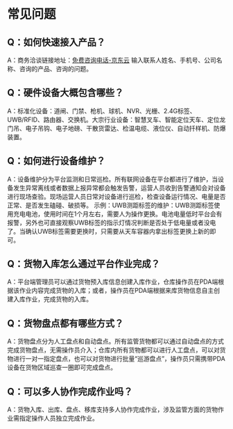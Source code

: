 # 常见问题
## Q：如何快速接入产品？
A：商务洽谈链接地址：[免费咨询电话-京东云](https://www.jdcloud.com/cn/forms/consultation) 输入联系人姓名、手机号、公司名称、咨询的产品、咨询的问题。
## Q：硬件设备大概包含哪些？
A：标准化设备：道闸、门禁、枪机、球机、NVR、光栅、2.4G标签、UWB/RFID、路由器、交换机。大宗行业设备：智慧叉车、智能定位天车、定位龙门吊、电子吊钩、电子地磅、干散货雷达、检温电缆、液位仪、自动扦样机、防爆装置。
## Q：如何进行设备维护？
A：设备维护分为平台监测和日常巡检。所有联网设备在平台都进行了维护，当设备发生异常离线或者数据上报异常都会触发告警，运营人员收到告警通知会对设备进行现场查验。现场运营人员日常对设备进行巡检，检查设备运行情况、电量是否正常、是否发生磕碰、破损等。
示例：UWB测距标签的维护：UWB测距标签使用充电电池，使用时间在1个月左右，需要人为操作更换。电池电量低时平台会有报警，另外也可直接观察UWB标签的指示灯情况判断是否处于低电量或者没电了。当确认UWB标签需要更换时，只需要从天车容器内拿出标签更换上新的即可。
## Q：货物入库怎么通过平台作业完成？
A：平台端管理员可以通过货物预入库信息创建入库作业，仓库操作员在PDA端根据该作业内容完成货物的入库；或者，操作员在PDA端根据来库货物信息自主创建入库作业，完成货物的入库。
## Q：货物盘点都有哪些方式？
A：货物盘点分为人工盘点和自动盘点。所有监管货物都可以通过自动盘点的方式完成货物盘点，无需操作员介入；仓库内所有货物都可以进行人工盘点，可以对货物进行一对一指定盘点，也可以对货物进行批量“巡游盘点”，操作员只需携带PDA设备在货物区域巡查一圈即可完成盘点。
## Q：可以多人协作完成作业吗？
A：货物入库、出库、盘点、移库支持多人协作完成作业，涉及监管方面的货物作业需指定操作人员独立完成作业。
